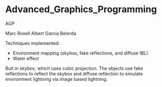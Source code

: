 # Advanced_Graphics_Programming
 AGP

Marc Rosell
Albert Garcia Belerda

Techniques implemented:
* Environment mapping (skybox, fake reflections, and diffuse IBL)
* Water effect

Buit in skybox, which uses cubic projection.
The objects use fake reflections to reflect the skybox and diffuse reflection to 
simulate environment lightning via image based lightning.

